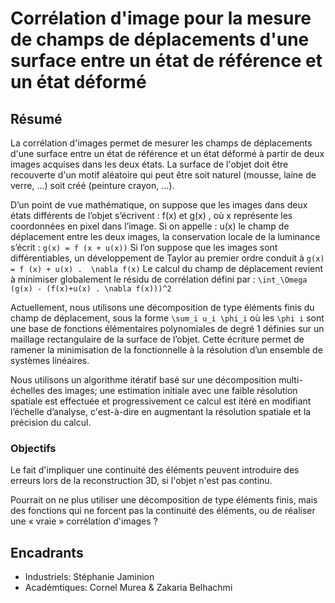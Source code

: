 Corrélation d'image pour la mesure de champs de déplacements d'une surface entre un état de référence et un état déformé
========================================================================================================================

Résumé
------

La corrélation d'images permet de mesurer les champs de déplacements d'une
surface entre un état de référence et un état déformé à partir de deux images
acquises dans les deux états. La surface de l'objet doit être recouverte d'un
motif aléatoire qui peut être soit naturel (mousse, laine de verre, ...) soit
créé (peinture crayon, ...).


D’un point de vue mathématique, on suppose que les images dans deux états
différents de l’objet s’écrivent : f(x) et g(x) , où x représente les
coordonnées en pixel dans l’image.  Si on appelle : u(x) le champ de
déplacement entre les deux images, la conservation locale de la luminance
s’écrit :
`
g(x) = f (x + u(x))
`
Si l’on suppose que les images sont différentiables, un développement de Taylor au premier
ordre conduit à
`
g(x) = f (x) + u(x) .  \nabla f(x)
`
Le calcul du champ de déplacement revient à minimiser globalement le résidu de corrélation
défini par :
`
\int_\Omega (g(x) - (f(x)+u(x) . \nabla f(x)))^2
`


Actuellement, nous utilisons une décomposition de type éléments finis du champ
de déplacement, sous la forme `\sum_i u_i \phi_i` où les `\phi i` sont une
base de fonctions élémentaires polynomiales de degré 1 définies sur un
maillage rectangulaire de la surface de l’objet. Cette écriture permet de
ramener la minimisation de la fonctionnelle à la résolution d’un ensemble de
systèmes linéaires.

Nous utilisons un algorithme itératif basé sur une décomposition multi-échelles des images;
une estimation initiale avec une faible résolution spatiale est effectuée et progressivement ce
calcul est itéré en modifiant l’échelle d’analyse, c'est-à-dire en augmentant la résolution
spatiale et la précision du calcul.

### Objectifs

Le fait d'impliquer une continuité des éléments peuvent introduire des erreurs lors de la
reconstruction 3D, si l'objet n'est pas continu.

Pourrait on ne plus utiliser une décomposition de type éléments finis, mais
des fonctions qui ne forcent pas la continuité des éléments, ou de réaliser
une « vraie » corrélation d'images ?

Encadrants
----------

 - Industriels: Stéphanie Jaminion
 - Académtiques: Cornel Murea & Zakaria Belhachmi
